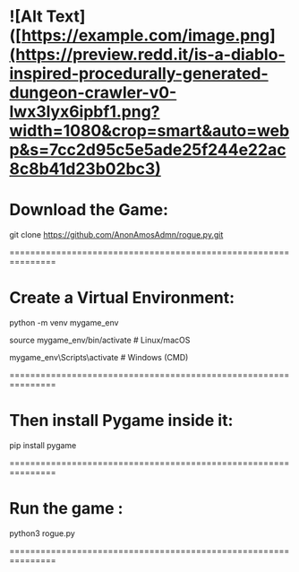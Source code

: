 ![Alt Text]([https://example.com/image.png](https://preview.redd.it/is-a-diablo-inspired-procedurally-generated-dungeon-crawler-v0-lwx3lyx6ipbf1.png?width=1080&crop=smart&auto=webp&s=7cc2d95c5e5ade25f244e22ac8c8b41d23b02bc3)
===============================================================

# Download the Game:

git clone https://github.com/AnonAmosAdmn/rogue.py.git

===============================================================

# Create a Virtual Environment:

python -m venv mygame_env

source mygame_env/bin/activate  # Linux/macOS

mygame_env\Scripts\activate     # Windows (CMD)

===============================================================

# Then install Pygame inside it:

pip install pygame

===============================================================

# Run the game :

python3 rogue.py

===============================================================
